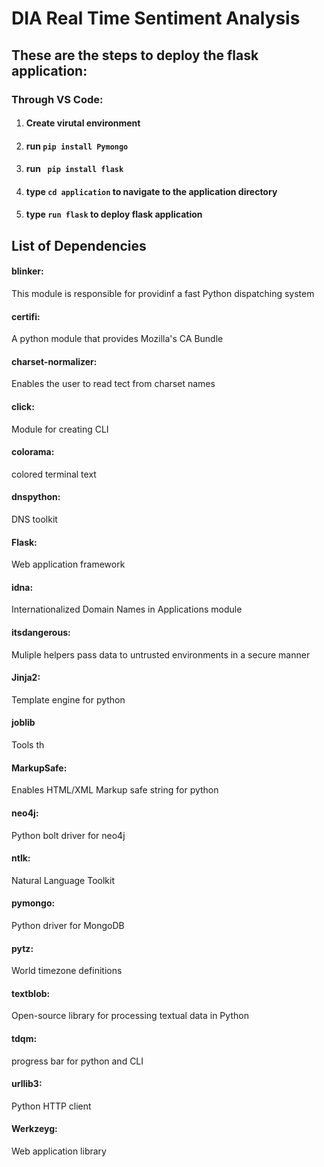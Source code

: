# DIA Real Time Sentiment Analysis

## These are the steps to deploy the flask application:
  ### Through VS Code:
1. #### Create virutal environment
2. #### run `pip install Pymongo`
4. ####  run ` pip install flask`
5. #### type `cd application` to navigate to the application directory
6. #### type `run flask` to deploy flask application

## List of Dependencies 
#### blinker: 
This module is responsible for providinf a fast Python dispatching system 
#### certifi: 
A python module that provides Mozilla's CA Bundle 
#### charset-normalizer: 
Enables the user to read tect from charset names 
#### click: 
Module for creating CLI
#### colorama: 
colored terminal text
#### dnspython: 
DNS toolkit
#### Flask: 
Web application framework 
#### idna: 
Internationalized Domain Names in Applications module 
#### itsdangerous: 
Muliple helpers pass data to untrusted environments in a secure manner 
#### Jinja2:
Template engine for python 
#### joblib 
Tools th
#### MarkupSafe: 
Enables HTML/XML Markup safe string for python 
#### neo4j: 
Python bolt driver for neo4j
#### ntlk: 
Natural Language Toolkit 
#### pymongo: 
Python driver for MongoDB
#### pytz: 
World timezone definitions
#### textblob:
Open-source library for processing textual data in Python
#### tdqm: 
progress bar for python and CLI
#### urllib3: 
Python HTTP client 
#### Werkzeyg:
Web application library 
